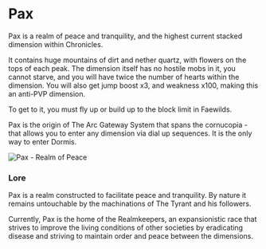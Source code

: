 # Pax

Pax is a realm of peace and tranquility, and the highest current stacked dimension within Chronicles.

It contains huge mountains of dirt and nether quartz, with flowers on the tops of each peak. The dimension itself has no hostile mobs in it, you cannot starve, and you will have twice the number of hearts within the dimension. You will also get jump boost x3, and weakness x100, making this an anti-PVP dimension.

To get to it, you must fly up or build up to the block limit in Faewilds.

Pax is the origin of The Arc Gateway System that spans the cornucopia - that allows you to enter any dimension via dial up sequences. It is the only way to enter Dormis.

![Pax - Realm of Peace](../../.gitbook/assets/pax2.png)

### Lore

Pax is a realm constructed to facilitate peace and tranquility. By nature it remains untouchable by the machinations of The Tyrant and his followers.

Currently, Pax is the home of the Realmkeepers, an expansionistic race that strives to improve the living conditions of other societies by eradicating disease and striving to maintain order and peace between the dimensions.
